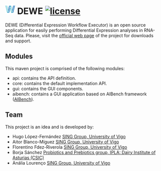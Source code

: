![Logo](dewe.png) DEWE [![license](https://img.shields.io/badge/LICENSE-GPLv3-blue.svg)]()
=================================
DEWE (Differential Expression Workflow Executor) is an open source application for easily performing Differential Expression analyses in RNA-Seq data. Please, visit the [official web page](http://www.sing-group.org/dewe) of the project for downloads and support.

Modules
-------
This maven project is comprised of the following modules:
* api: contains the API definition.
* core: contains the default implementation API.
* gui: contains the GUI components.
* aibench: contains a GUI application based on AIBench framework ([AIBench](http://www.aibench.org/)).

Team
----
This project is an idea and is developed by:
* Hugo López-Fernández [SING Group, University of Vigo](http://www.sing-group.org)
* Aitor Blanco-Míguez [SING Group, University of Vigo](http://www.sing-group.org)
* Florentino Fdez-Riverola [SING Group, University of Vigo](http://www.sing-group.org)
* Borja Sánchez [Probiotics and Prebiotics group, IPLA: Dairy Institute of Asturias (CSIC)](http://www.ipla.csic.es/)
* Anália Lourenço [SING Group, University of Vigo](http://www.sing-group.org)
